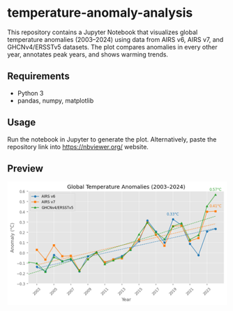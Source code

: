 # temperature-anomaly-analysis
This repository contains a Jupyter Notebook that visualizes global temperature anomalies (2003–2024) using data from AIRS v6, AIRS v7, and GHCNv4/ERSSTv5 datasets. The plot compares anomalies in every other year, annotates peak years, and shows warming trends.

## Requirements
- Python 3
- pandas, numpy, matplotlib

## Usage
Run the notebook in Jupyter to generate the plot.
Alternatively, paste the repository link into https://nbviewer.org/ website.

## Preview
![Temperature Anomaly Plot](temperature_anomaly_plot.png)
